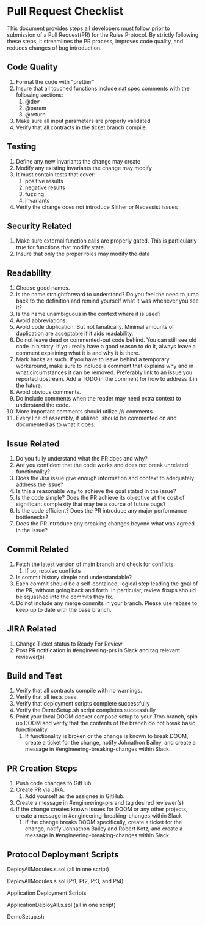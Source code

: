 # Pull Request Checklist


This document provides steps all developers must follow prior to submission of a Pull Request(PR) for the Rules Protocol. By strictly following these steps, it streamlines the PR process, improves code quality, and reduces changes of bug introduction.


## Code Quality
1. Format the code with "prettier"
2. Insure that all touched functions include [nat spec](https://docs.soliditylang.org/en/develop/natspec-format.html) comments with the following sections:
	1. @dev
	2. @param
	3. @return
3. Make sure all input parameters are properly validated
4. Verify that all contracts in the ticket branch compile. 

## Testing

1. Define any new invariants the change may create
2. Modify any existing invariants the change may modify
3. It must contain tests that cover:
	1. positive results
	2. negative results
	3. fuzzing
	4. invariants
4. Verify the change does not introduce Slither or Necessist issues
 
## Security Related

1. Make sure external function calls are properly gated. This is particularly true for functions that modify state.
2. Insure that only the proper roles may modify the data

## Readability

1. Choose good names.
2. Is the name straightforward to understand? Do you feel the need to jump back to the definition and remind yourself what it was whenever you see it?
3. Is the name unambiguous in the context where it is used?
4. Avoid abbreviations.
5. Avoid code duplication. But not fanatically. Minimal amounts of duplication are acceptable if it aids readability.
6. Do not leave dead or commented-out code behind. You can still see old code in history. If you really have a good reason to do it, always leave a comment explaining what it is and why it is there.
7. Mark hacks as such. If you have to leave behind a temporary workaround, make sure to include a comment that explains why and in what circumstances it can be removed. Preferably link to an issue you reported upstream. Add a TODO in the comment for how to address it in the future.
8. Avoid obvious comments.
9. Do include comments when the reader may need extra context to understand the code.
10. More important comments should utilize /// comments
11. Every line of assembly, if utilized, should be commented on and documented as to what it does.

## Issue Related

1. Do you fully understand what the PR does and why?
2. Are you confident that the code works and does not break unrelated functionality?
3. Does the Jira issue give enough information and context to adequately address the issue?
4. Is this a reasonable way to achieve the goal stated in the issue?
5. Is the code simple? Does the PR achieve its objective at the cost of significant complexity that may be a source of future bugs?
6. Is the code efficient? Does the PR introduce any major performance bottlenecks?
7. Does the PR introduce any breaking changes beyond what was agreed in the issue?

## Commit Related

1. Fetch the latest version of main branch and check for conflicts.
	1. If so, resolve conflicts
2. Is commit history simple and understandable?
3. Each commit should be a self-contained, logical step leading the goal of the PR, without going back and forth. In particular, review fixups should be squashed into the commits they fix.
4. Do not include any merge commits in your branch. Please use rebase to keep up to date with the base branch.

## JIRA Related

1. Change Ticket status to Ready For Review
2. Post PR notification in #engineering-prs in Slack and tag relevant reviewer(s)

## Build and Test

1. Verify that all contracts compile with no warnings.
2. Verify that all tests pass.
3. Verify that deployment scripts complete successfully
4. Verify the DemoSetup.sh script completes successfully
5. Point your local DOOM docker compose setup to your Tron branch, spin up DOOM and verify that the contents of the branch do not break basic functionality 
	1. If functionality is broken or the change is known to break DOOM, create a ticket for the change, notify Johnathon Bailey, and create a message in #engineering-breaking-changes within Slack.
	
## PR Creation Steps
1. Push code changes to GitHub
2. Create PR via JIRA. 
   1. Add yourself as the assignee in GitHub.
3. Create a message in #engineering-prs and tag desired reviewer(s)
4. If the change creates known issues for DOOM or any other projects, create a message in #engineering-breaking-changes within Slack
   1. If the change breaks DOOM specifically, create a ticket for the change, notify Johnathon Bailey and Robert Kotz, and create a message in #engineering-breaking-changes within Slack.

## Protocol Deployment Scripts

DeployAllModules.s.sol (all in one script)

DeployAllModules.s.sol (Pt1, Pt2, Pt3, and Pt4)

Application Deployment Scripts

ApplicationDeployAll.s.sol (all in one script)

DemoSetup.sh

